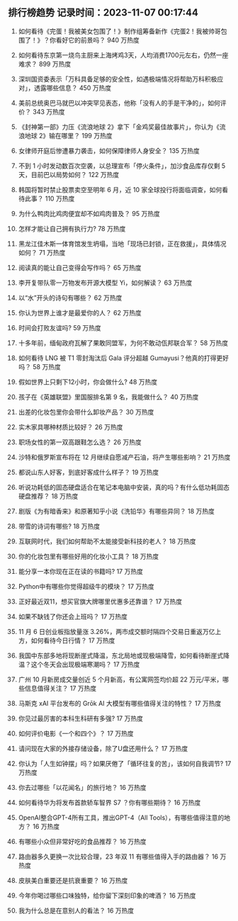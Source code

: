 
## 排行榜趋势 记录时间：2023-11-07 00:17:44
  
  1. 如何看待《完蛋！我被美女包围了！》制作组筹备新作《完蛋2！我被帅哥包围了！》？你看好它的前景吗？ 940 万热度
    
  2. 如何看待东京第一烧鸟主厨来上海烤鸡3天，人均消费1700元左右，仍然一座难求？ 899 万热度
    
  3. 深圳国资委表示「万科具备足够的安全性，如遇极端情况将帮助万科积极应对」，透露哪些信息？ 450 万热度
    
  4. 美前总统奥巴马就巴以冲突罕见表态，他称「没有人的手是干净的」，如何评价？ 343 万热度
    
  5. 《封神第一部》力压《流浪地球 2》拿下「金鸡奖最佳故事片」，你认为《流浪地球 2》输在哪里？ 199 万热度
    
  6. 女律师开庭后惨遭暴力袭击，如何保障律师人身安全？ 135 万热度
    
  7. 不到 1 小时发动数百次空袭，以总理宣布「停火条件」，加沙食品库存仅剩 5 天，目前巴以局势如何？ 122 万热度
    
  8. 韩国将暂时禁止股票卖空至明年 6 月，近 10 家全球投行将面临调查，如何看待此事？ 110 万热度
    
  9. 为什么鸭肉比鸡肉便宜却不如鸡肉普及？ 95 万热度
    
  10. 怎样才能让自己拥有执行力? 78 万热度
    
  11. 黑龙江佳木斯一体育馆发生坍塌，当地「现场已封锁，正在救援」，具体情况如何？ 71 万热度
    
  12. 阅读真的能让自己变得会写作吗？ 65 万热度
    
  13. 李开复带队零一万物发布开源大模型 Yi，如何解读？ 63 万热度
    
  14. 以“水”开头的诗句有哪些？ 62 万热度
    
  15. 你认为世界上谁才是最爱你的人？ 62 万热度
    
  16. 时间会打败友谊吗? 59 万热度
    
  17. 十多年前，缅甸政府瓦解了果敢同盟军，为何不敢动佤邦联合军？ 58 万热度
    
  18. 如何看待 LNG 被 T1 零封淘汰后 Gala 评分超越 Gumayusi？他真的打得更好吗？ 58 万热度
    
  19. 假如世界上只剩下12小时，你会做什么? 48 万热度
    
  20. 孩子在《英雄联盟》里国服排名第 9 名，我能做什么？ 40 万热度
    
  21. 出差的化妆包里你会带什么卸妆产品？ 30 万热度
    
  22. 实木家具哪种材质比较好？ 26 万热度
    
  23. 职场女性的第一双高跟鞋怎么选？ 26 万热度
    
  24. 沙特和俄罗斯宣布将在 12 月继续自愿减产石油，将产生哪些影响？ 21 万热度
    
  25. 都说山东人好客，到底好客成什么样子？ 19 万热度
    
  26. 听说功耗低的固态硬盘适合在笔记本电脑中安装，真的吗？有什么低功耗固态硬盘推荐？ 18 万热度
    
  27. 剧版《为有暗香来》和原著知乎小说《洗铅华》有哪些异同？ 18 万热度
    
  28. 带雪的诗词有哪些? 18 万热度
    
  29. 互联网时代，我们如何帮助不太能接受新科技的老人？ 18 万热度
    
  30. 你的化妆包里有哪些好用的化妆小工具？ 18 万热度
    
  31. 能分享一本你现在正在读的书籍吗? 17 万热度
    
  32. Python中有哪些你觉得超级牛的模块？ 17 万热度
    
  33. 正好最近双11，想买官旗大牌哪里优惠多还靠谱？ 17 万热度
    
  34. 如果不缺钱了你还会上班吗？ 17 万热度
    
  35. 11 月 6 日创业板指放量涨 3.26%，两市成交额时隔四个交易日重返万亿上方，如何看待今日行情？ 17 万热度
    
  36. 我国中东部多地将现断崖式降温，东北局地或现极端降雪，如何看待断崖式降温？这个冬天会出现极端寒潮吗？ 17 万热度
    
  37. 广州 10 月新房成交量创近 5 个月新高，有公寓网签均价超 22 万元/平米，哪些信息值得关注？ 17 万热度
    
  38. 马斯克 xAI 平台发布的 Grōk AI 大模型有哪些值得关注的特性？ 17 万热度
    
  39. 你见过最厉害的本科生科研有多强? 17 万热度
    
  40. 如何评价电影《一个和四个》？ 17 万热度
    
  41. 请问现在大家的外接存储设备，除了U盘还用什么？ 17 万热度
    
  42. 你认为「人生如钟摆」吗？如果厌倦了「循环往复的苦」，该如何自我调节? 17 万热度
    
  43. 你去过哪些「以花闻名」的旅行地？ 16 万热度
    
  44. 如何看待华为将发布首款轿车智界 S7 ？你有哪些期待？ 16 万热度
    
  45. OpenAI整合GPT-4所有工具，推出GPT-4（All Tools），有哪些值得注意的地方？ 16 万热度
    
  46. 有哪些小众但非常好吃的食品推荐？ 16 万热度
    
  47. 路由器多久更换一次比较合理，23 年双 11 有哪些值得入手的路由器？ 16 万热度
    
  48. 皮肤美白重要还是抗衰重要？ 16 万热度
    
  49. 今年你喝过哪些口味独特，给你留下深刻印象的啤酒？ 16 万热度
    
  50. 我为什么总是在意别人的看法？ 16 万热度
    